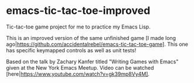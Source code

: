 # emacs-tic-tac-toe-improved
Tic-tac-toe game project for me to practice my Emacs Lisp.

This is an improved version of the same unfinished game [I made long ago|https://github.com/accidentalrebel/emacs-tic-tac-toe-game]. This one has specific keymapped controls as well as unit tests!

Based on the talk by Zachary Kanfer titled "Writing Games with Emacs" given at the New York Emacs Meetup. Video can be watched [here|https://www.youtube.com/watch?v=gk39mp8Vy4M].